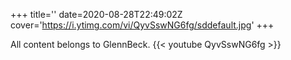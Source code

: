 +++
title=''
date=2020-08-28T22:49:02Z
cover='https://i.ytimg.com/vi/QyvSswNG6fg/sddefault.jpg'
+++

All content belongs to GlennBeck.
{{< youtube QyvSswNG6fg >}}
